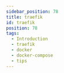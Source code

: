```yaml
---
sidebar_position: 78
title: traefik
id: traefik
position: 78
tags:
  - Introduction
  - traefik
  - docker
  - docker-compose
  - tips
---
```

